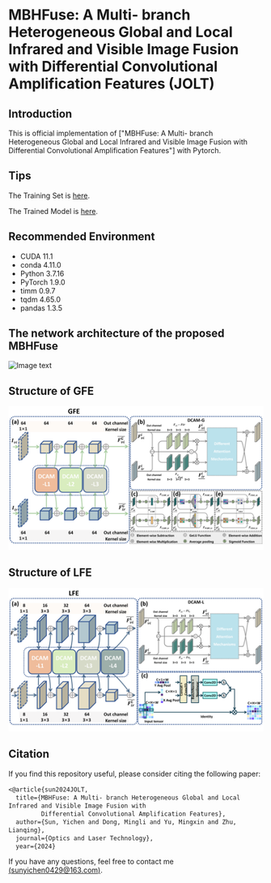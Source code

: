 # MBHFuse: A Multi- branch Heterogeneous Global and Local Infrared and Visible Image Fusion with Differential Convolutional Amplification Features (JOLT)


## Introduction

This is official implementation of ["MBHFuse: A Multi- branch Heterogeneous Global and Local Infrared and Visible Image Fusion with Differential Convolutional Amplification Features"] with Pytorch.

## Tips

The Training Set is [here](https://pan.baidu.com/s/1p0Q_4hR2Z-P0rTqEdSP2yg).

The Trained Model is [here](https://pan.baidu.com/s/1t675r_PeK2qPCddDCgKnEg).


## Recommended Environment
 * CUDA 11.1
 * conda 4.11.0
 * Python 3.7.16
 * PyTorch 1.9.0
 * timm 0.9.7
 * tqdm 4.65.0
 * pandas 1.3.5


## The network architecture of the proposed MBHFuse
![Image text](https://github.com/sunyichen1994/MBHFuse/blob/main/The%20network%20architecture.PNG)


## Structure of GFE
![Image text](https://github.com/sunyichen1994/MBHFuse/blob/main/GFE.PNG)


## Structure of LFE
![Image text](https://github.com/sunyichen1994/MBHFuse/blob/main/LFE.PNG)

## Citation

If you find this repository useful, please consider citing the following paper:

```
<@article{sun2024JOLT,
  title={MBHFuse: A Multi- branch Heterogeneous Global and Local Infrared and Visible Image Fusion with
         Differential Convolutional Amplification Features},
  author={Sun, Yichen and Dong, Mingli and Yu, Mingxin and Zhu, Lianqing},
  journal={Optics and Laser Technology},
  year={2024}
```


If you have any questions, feel free to contact me [(sunyichen0429@163.com)](https://mail.163.com/js6/main.jsp?sid=BLOSvOwNCyRWPapVZwNNnLfjPVLzpCxa&df=mail163_letter#module=compose.ComposeModule%7C%7B%22type%22%3A%22compose%22%2C%22fullScreen%22%3Atrue%2C%22cid%22%3A%22c%3A1724508401548%22%7D).
